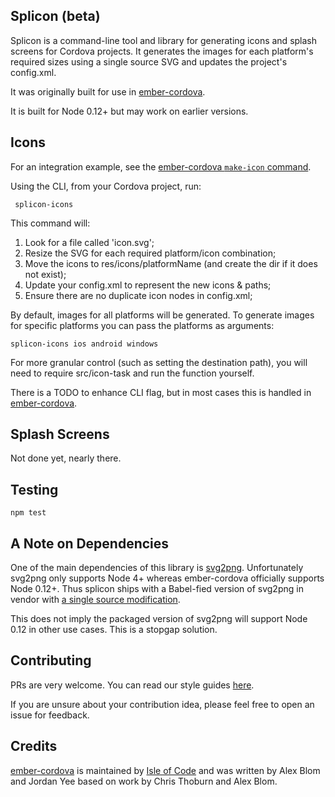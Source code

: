 Splicon (beta)
--------------

Splicon is a command-line tool and library for generating icons and splash
screens for Cordova projects. It generates the images for each platform's
required sizes using a single source SVG and updates the project's config.xml.

It was originally built for use in [ember-cordova](https://github.com/isleofcode/ember-cordova).

It is built for Node 0.12+ but may work on earlier versions.

## Icons

For an integration example, see the [ember-cordova `make-icon` command](https://github.com/isleofcode/ember-cordova/tree/master/lib/commands/make-icons.js).

Using the CLI, from your Cordova project, run:

```
 splicon-icons
```

This command will:

1. Look for a file called 'icon.svg';
2. Resize the SVG for each required platform/icon combination;
3. Move the icons to res/icons/platformName (and create the dir if it does not
   exist);
4. Update your config.xml to represent the new icons & paths;
5. Ensure there are no duplicate icon nodes in config.xml;

By default, images for all platforms will be generated. To generate images for
specific platforms you can pass the platforms as arguments:

```
splicon-icons ios android windows
```

For more granular control (such as setting the destination path), you
will need to require src/icon-task and run the function yourself.

There is a TODO to enhance CLI flag, but in most cases this is handled in
[ember-cordova](https://github.com/isleofcode/ember-cordova).

## Splash Screens

Not done yet, nearly there.

## Testing

```
npm test
```

## A Note on Dependencies

One of the main dependencies of this library is
[svg2png](https://github.com/domenic/svg2png). Unfortunately svg2png only
supports Node 4+ whereas ember-cordova officially supports Node 0.12+. Thus
splicon ships with a Babel-fied version of svg2png in vendor with
[a single source modification](https://github.com/isleofcode/splicon/commit/647b2a7d931bc282da079c646e65adaf39f28bec).

This does not imply the packaged version of svg2png will support Node 0.12 in
other use cases. This is a stopgap solution.

## Contributing

PRs are very welcome. You can read our style guides
[here](https://github.com/isleofcode/style-guide).

If you are unsure about your contribution idea, please feel free to open an
issue for feedback.

## Credits

[ember-cordova](https://github.com/isleofcode/ember-cordova) is maintained by
[Isle of Code](https://isleofcode.com) and was written by Alex Blom and Jordan
Yee based on work by Chris Thoburn and Alex Blom.
